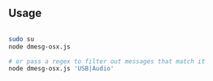## Usage

```bash

sudo su
node dmesg-osx.js

# or pass a regex to filter out messages that match it
node dmesg-osx.js 'USB|Audio'

```
